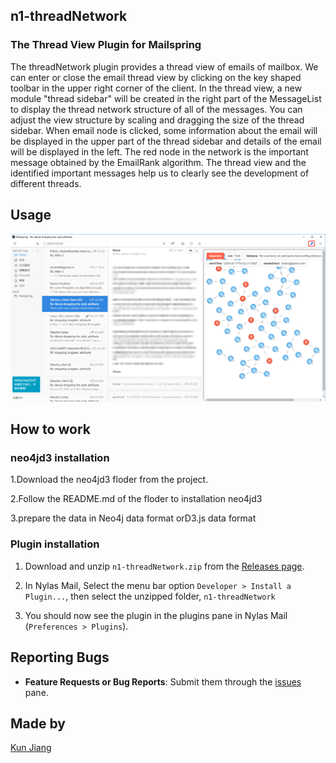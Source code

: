 ## n1-threadNetwork

### The Thread View Plugin for Mailspring

The threadNetwork plugin provides a thread view of emails of mailbox. We can enter or close the email thread view by clicking on the key shaped toolbar in the upper right corner of the client. In the thread view, a new module "thread sidebar" will be created in the right part of the MessageList to display the thread network structure of all of the messages. You can adjust the view structure by scaling and dragging the size of the thread sidebar. When email node is clicked, some information about the email will be displayed in the upper part of the thread sidebar and details of the email will be displayed in the left. The red node in the network is the important message obtained by the EmailRank algorithm. The thread view and the identified important messages help us to clearly see the development of different threads.

## Usage
![ThreadNetwork: thread view of emails](threadNetwork.png)

## How to work

### neo4jd3 installation
1.Download the neo4jd3 floder from the project.

2.Follow the README.md of the floder to installation neo4jd3

3.prepare the data in Neo4j data format orD3.js data format

### Plugin installation
1. Download and unzip `n1-threadNetwork.zip` from the [Releases page](https://github.com/jiangk576/n1-threadNetwork/releases/).

2. In Nylas Mail, Select the menu bar option `Developer > Install a Plugin...`, then select the unzipped folder, `n1-threadNetwork`

3. You should now see the plugin in the plugins pane in Nylas Mail (`Preferences > Plugins`).

## Reporting Bugs

- **Feature Requests or Bug Reports**: Submit them through the [issues](https://github.com/jiangk576/n1-threadNetwork/issues) pane.

## Made by

[Kun Jiang](https://github.com/jiangk576)
